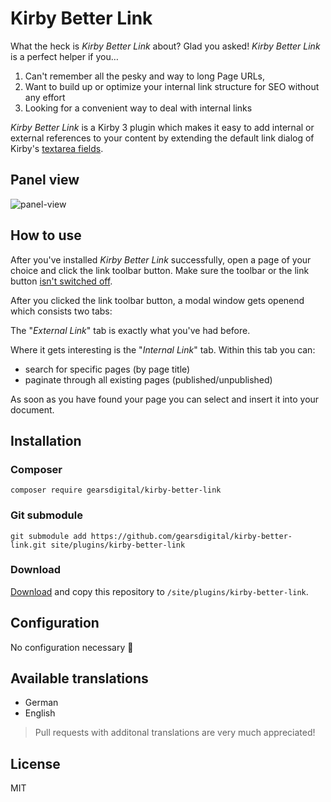 # Kirby Better Link

What the heck is *Kirby Better Link* about? Glad you asked! *Kirby Better Link* is a perfect helper if you…

1. Can't remember all the pesky and way to long Page URLs,
2. Want to build up or optimize your internal link structure for SEO without any effort
3. Looking for a convenient way to deal with internal links

*Kirby Better Link* is a Kirby 3 plugin which makes it easy to add internal or external references to your content by extending the default link dialog of Kirby's [textarea fields](https://getkirby.com/docs/reference/panel/fields/textarea#toolbar).

## Panel view

![panel-view](https://user-images.githubusercontent.com/965069/72836833-a97fc600-3c8d-11ea-958f-76af3d919ec4.gif)

## How to use

After you've installed *Kirby Better Link* successfully, open a page of your choice and click the link toolbar button. Make sure the toolbar or the link button [isn't switched off](https://getkirby.com/docs/reference/panel/fields/textarea#toolbar__disabling-the-toolbar).

After you clicked the link toolbar button, a modal window gets openend which consists two tabs:

The "*External Link*" tab is exactly what you've had before.

Where it gets interesting is the "*Internal Link*" tab. Within this tab you can:

- search for specific pages (by page title)
- paginate through all existing pages (published/unpublished)

As soon as you have found your page you can select and insert it into your document.

## Installation

### Composer

```
composer require gearsdigital/kirby-better-link
```

### Git submodule

```
git submodule add https://github.com/gearsdigital/kirby-better-link.git site/plugins/kirby-better-link
```

### Download

[Download](https://github.com/gearsdigital/kirby-reporter/releases/latest) and copy this repository to `/site/plugins/kirby-better-link`.

## Configuration

No configuration necessary 🥳

## Available translations

- German
- English

> Pull requests with additonal translations are very much appreciated!

## License

MIT
